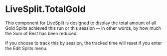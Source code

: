 # LiveSplit.TotalGold

This component for [LiveSplit](http://livesplit.github.io) is designed to display the total amount of all Gold Splits achieved this run or this session -- in other words, by how much the Sum of Best has been reduced.

If you choose to track this by session, the tracked time will reset if you enter the Edit Splits menu.
